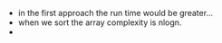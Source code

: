 * in the first approach the run time would be greater...
* when we sort the array complexity is nlogn.
*